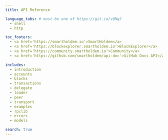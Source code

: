 ```yaml
---
title: API Reference

language_tabs: # must be one of https://git.io/vQNgJ
  - shell
  - http

toc_footers:
  - <a href='https://smartholdem.io'>SmartHoldem</a>
  - <a href='https://blockexplorer.smartholdem.io'>BlockExplorer</a>
  - <a href='https://community.smartholdem.io'>Community</a>
  - <a href='https://github.com/smartholdem/api-doc'>GitHub Docs API</a>

includes:
  - introduction
  - accounts
  - blocks
  - transactions
  - delegate
  - loader
  - peer
  - transport
  - examples
  - rpclib
  - errors
  - models

search: true
---
```


